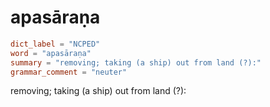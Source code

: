 # apasāraṇa

``` toml
dict_label = "NCPED"
word = "apasāraṇa"
summary = "removing; taking (a ship) out from land (?):"
grammar_comment = "neuter"
```

removing; taking (a ship) out from land (?):

